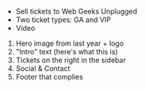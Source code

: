 - Sell tickets to Web Geeks Unplugged
- Two ticket types: GA and VIP
- Video

1. Hero image from last year + logo
2. "Intro" text (here's what this is)
3. Tickets on the right in the sidebar
4. Social & Contact
5. Footer that complies